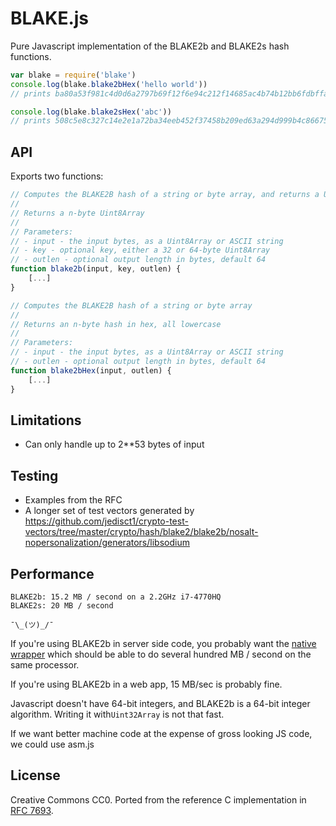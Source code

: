 BLAKE.js
====

Pure Javascript implementation of the BLAKE2b and BLAKE2s hash functions.

```js
var blake = require('blake')
console.log(blake.blake2bHex('hello world'))
// prints ba80a53f981c4d0d6a2797b69f12f6e94c212f14685ac4b74b12bb6fdbffa2d17d87c5392aab792dc252d5de4533cc9518d38aa8dbf1925ab92386edd4009923

console.log(blake.blake2sHex('abc'))
// prints 508c5e8c327c14e2e1a72ba34eeb452f37458b209ed63a294d999b4c86675982
```

API
---
Exports two functions:

```js
// Computes the BLAKE2B hash of a string or byte array, and returns a Uint8Array
//
// Returns a n-byte Uint8Array
//
// Parameters:
// - input - the input bytes, as a Uint8Array or ASCII string
// - key - optional key, either a 32 or 64-byte Uint8Array
// - outlen - optional output length in bytes, default 64
function blake2b(input, key, outlen) {
    [...]
}

// Computes the BLAKE2B hash of a string or byte array
//
// Returns an n-byte hash in hex, all lowercase
//
// Parameters:
// - input - the input bytes, as a Uint8Array or ASCII string
// - outlen - optional output length in bytes, default 64
function blake2bHex(input, outlen) {
    [...]
}
```

Limitations
---
* Can only handle up to 2**53 bytes of input

Testing
---
* Examples from the RFC
* A longer set of test vectors generated by https://github.com/jedisct1/crypto-test-vectors/tree/master/crypto/hash/blake2/blake2b/nosalt-nopersonalization/generators/libsodium

Performance
---
```
BLAKE2b: 15.2 MB / second on a 2.2GHz i7-4770HQ
BLAKE2s: 20 MB / second

¯\_(ツ)_/¯
```

If you're using BLAKE2b in server side code, you probably want the [native wrapper](https://www.npmjs.com/package/blake2) which should be able to do several hundred MB / second on the same processor.

If you're using BLAKE2b in a web app, 15 MB/sec is probably fine.

Javascript doesn't have 64-bit integers, and BLAKE2b is a 64-bit integer algorithm. Writing it with`Uint32Array` is not that fast.

If we want better machine code at the expense of gross looking JS code, we could use asm.js


License
---
Creative Commons CC0. Ported from the reference C implementation in
[RFC 7693](https://tools.ietf.org/html/rfc7693).
